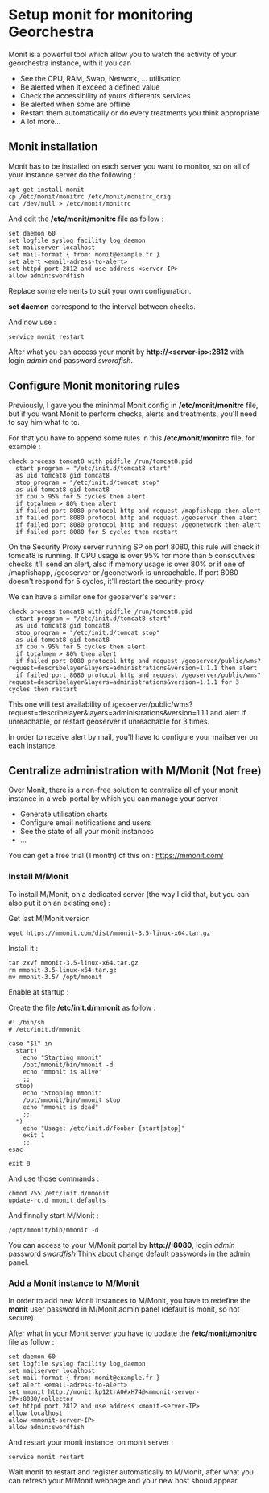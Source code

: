 # Setup monit for monitoring Georchestra

Monit is a powerful tool which allow you to watch the activity of your georchestra instance, with it you can :

- See the CPU, RAM, Swap, Network, ... utilisation
- Be alerted when it exceed a defined value
- Check the accessibility of yours differents services
- Be alerted when some are offline
- Restart them automatically or do every treatments you think appropriate
- A lot more...

## Monit installation

Monit has to be installed on each server you want to monitor, so on all of your instance server do the following :

```
apt-get install monit
cp /etc/monit/monitrc /etc/monit/monitrc_orig
cat /dev/null > /etc/monit/monitrc
```

And edit the **/etc/monit/monitrc** file as follow : 

```
set daemon 60
set logfile syslog facility log_daemon
set mailserver localhost
set mail-format { from: monit@example.fr }
set alert <email-adress-to-alert>
set httpd port 2812 and use address <server-IP>
allow admin:swordfish
```

Replace some elements to suit your own configuration.

**set daemon** correspond to the interval between checks.

And now use :

```
service monit restart
```

After what you can access your monit by **http://\<server-ip\>:2812** with login *admin* and password *swordfish*.

## Configure Monit monitoring rules

Previously, I gave you the mininmal Monit config in **/etc/monit/monitrc** file, but if you want Monit to perform checks, alerts and treatments, you'll need to say him what to to.

For that you have to append some rules in this **/etc/monit/monitrc** file, for example :

```
check process tomcat8 with pidfile /run/tomcat8.pid
  start program = "/etc/init.d/tomcat8 start"
  as uid tomcat8 gid tomcat8
  stop program = "/etc/init.d/tomcat stop"
  as uid tomcat8 gid tomcat8
  if cpu > 95% for 5 cycles then alert
  if totalmem > 80% then alert
  if failed port 8080 protocol http and request /mapfishapp then alert
  if failed port 8080 protocol http and request /geoserver then alert
  if failed port 8080 protocol http and request /geonetwork then alert
  if failed port 8080 for 5 cycles then restart
```

On the Security Proxy server running SP on port 8080, this rule will check if tomcat8 is running.
If CPU usage is over 95% for more than 5 conscutives checks it'll send an alert, also if memory usage is over 80% or if one of /mapfishapp, /geoserver or /geonetwork is unreachable.
If port 8080 doesn't respond for 5 cycles, it'll restart the security-proxy

We can have a similar one for geoserver's server : 

```
check process tomcat8 with pidfile /run/tomcat8.pid
  start program = "/etc/init.d/tomcat8 start"
  as uid tomcat8 gid tomcat8
  stop program = "/etc/init.d/tomcat stop"
  as uid tomcat8 gid tomcat8
  if cpu > 95% for 5 cycles then alert
  if totalmem > 80% then alert
  if failed port 8080 protocol http and request /geoserver/public/wms?request=describelayer&layers=administrations&version=1.1.1 then alert
  if failed port 8080 protocol http and request /geoserver/public/wms?request=describelayer&layers=administrations&version=1.1.1 for 3 cycles then restart
```

This one will test availability of /geoserver/public/wms?request=describelayer&layers=administrations&version=1.1.1 and alert if unreachable, or restart geoserver if unreachable for 3 times.

In order to receive alert by mail, you'll have to configure your mailserver on each instance.


## Centralize administration with M/Monit (Not free)

Over Monit, there is a non-free solution to centralize all of your monit instance in a web-portal by which you can manage your server :

- Generate utilisation charts
- Configure email notifications and users
- See the state of all your monit instances
- ...

You can get a free trial (1 month) of this on : https://mmonit.com/

### Install M/Monit

To install M/Monit, on a dedicated server (the way I did that, but you can also put it on an existing one) :

Get last M/Monit version
```
wget https://mmonit.com/dist/mmonit-3.5-linux-x64.tar.gz
```

Install it :
```
tar zxvf mmonit-3.5-linux-x64.tar.gz
rm mmonit-3.5-linux-x64.tar.gz
mv mmonit-3.5/ /opt/mmonit
```

Enable at startup : 

Create the file **/etc/init.d/mmonit** as follow : 
```
#! /bin/sh
# /etc/init.d/mmonit

case "$1" in
  start)
    echo "Starting mmonit"
    /opt/mmonit/bin/mmonit -d
    echo "mmonit is alive"
    ;;
  stop)
    echo "Stopping mmonit"
    /opt/mmonit/bin/mmonit stop
    echo "mmonit is dead"
    ;;
  *)
    echo "Usage: /etc/init.d/foobar {start|stop}"
    exit 1
    ;;
esac

exit 0
```

And use those commands : 
```
chmod 755 /etc/init.d/mmonit
update-rc.d mmonit defaults
```

And finnally start M/Monit : 
```
/opt/mmonit/bin/mmonit -d
```

You can access to your M/Monit portal by **http://<mmonit-server>:8080**, login *admin* password *swordfish*
Think about change default passwords in the admin panel.

### Add a Monit instance to M/Monit

In order to add new Monit instances to M/Monit, you have to redefine the **monit** user password in M/Monit admin panel (default is monit, so not secure).

After what in your Monit server you have to update the **/etc/monit/monitrc** file as follow :

```
set daemon 60
set logfile syslog facility log_daemon
set mailserver localhost
set mail-format { from: monit@example.fr }
set alert <email-adress-to-alert>
set mmonit http://monit:kp12trA0#xH74@<mmonit-server-IP>:8080/collector
set httpd port 2812 and use address <monit-server-IP>
allow localhost
allow <mmonit-server-IP>
allow admin:swordfish
```

And restart your monit instance, on monit server : 
```
service monit restart
```

Wait monit to restart and register automatically to M/Monit, after what you can refresh your M/Monit webpage and your new host shoud appear.
